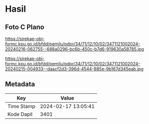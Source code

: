 # Hasil

## Foto C Plano

https://sirekap-obj-formc.kpu.go.id/bfdd/pemilu/pdpr/34/71/12/10/02/3471121002024-20240216-062755--688a0296-bc6b-450c-b7d6-919630a58785.jpg

https://sirekap-obj-formc.kpu.go.id/bfdd/pemilu/pdpr/34/71/12/10/02/3471121002024-20240215-004933--daacf2d3-396d-4544-885e-9b167d345eab.jpg


## Metadata

| Key        | Value               |
| ---------- | ------------------- |
| Time Stamp | 2024-02-17 13:05:41 |
| Kode Dapil | 3401                |



